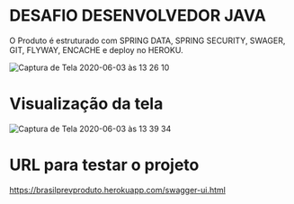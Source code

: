 # DESAFIO DESENVOLVEDOR JAVA 
O Produto é estruturado com SPRING DATA, SPRING SECURITY, SWAGER, GIT, FLYWAY, ENCACHE e deploy no HEROKU.

![Captura de Tela 2020-06-03 às 13 26 10](https://user-images.githubusercontent.com/10280913/83663236-fa3dee80-a59e-11ea-9890-03a5e39a8f49.png)

# Visualização da tela

![Captura de Tela 2020-06-03 às 13 39 34](https://user-images.githubusercontent.com/10280913/83663950-b8617800-a59f-11ea-945d-24702d86402c.png)

# URL para testar o projeto

https://brasilprevproduto.herokuapp.com/swagger-ui.html

